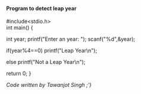 #### Program to detect leap year

#include<stdio.h>  
int main()              {

int year;
printf("Enter an year:  ");
scanf("%d",&year);

if(year%4==0)
printf("Leap Year\n");

else 
printf("Not a Leap Year\n");

return 0;
}

*Code written by Tawanjot Singh ;')*